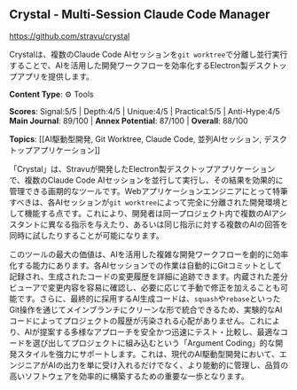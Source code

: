 ## Crystal - Multi-Session Claude Code Manager

https://github.com/stravu/crystal

Crystalは、複数のClaude Code AIセッションを`git worktree`で分離し並行実行することで、AIを活用した開発ワークフローを効率化するElectron製デスクトップアプリを提供します。

**Content Type**: ⚙️ Tools

**Scores**: Signal:5/5 | Depth:4/5 | Unique:4/5 | Practical:5/5 | Anti-Hype:4/5
**Main Journal**: 89/100 | **Annex Potential**: 87/100 | **Overall**: 88/100

**Topics**: [[AI駆動型開発, Git Worktree, Claude Code, 並列AIセッション, デスクトップアプリケーション]]

「Crystal」は、Stravuが開発したElectron製デスクトップアプリケーションで、複数のClaude Code AIセッションを並行して実行し、その結果を効果的に管理できる画期的なツールです。Webアプリケーションエンジニアにとって特筆すべきは、各AIセッションが`git worktree`によって完全に分離された開発環境として機能する点です。これにより、開発者は同一プロジェクト内で複数のAIアシスタントに異なる指示を与えたり、あるいは同じ指示に対する複数のAIの回答を同時に試したりすることが可能になります。

このツールの最大の価値は、AIを活用した複雑な開発ワークフローを劇的に効率化する能力にあります。各AIセッションでの作業は自動的にGitコミットとして記録され、生成されたコードの変更履歴を詳細に追跡できます。内蔵された差分ビューアで変更内容を容易に確認し、必要に応じて手動で修正を加えることも可能です。さらに、最終的に採用するAI生成コードは、`squash`や`rebase`といったGit操作を通じてメインブランチにクリーンな形で統合できるため、実験的なAIコードによってプロジェクトの履歴が汚染される心配がありません。これにより、AIが提案する多様なアプローチを安全かつ迅速にテスト・比較し、最適なコードを選び出してプロジェクトに組み込むという「Argument Coding」的な開発スタイルを強力にサポートします。これは、現代のAI駆動型開発において、エンジニアがAIの出力を単に受け入れるだけでなく、より能動的に管理し、品質の高いソフトウェアを効率的に構築するための重要な一歩となります。